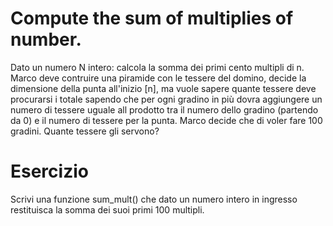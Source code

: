 # Compute the sum of multiplies of number.

Dato un numero N intero: calcola la somma dei primi cento multipli di n. Marco deve contruire una piramide con le tessere del domino, decide la dimensione della punta all'inizio [n], ma vuole sapere quante tessere deve procurarsi i totale sapendo che per ogni gradino in più dovra aggiungere un numero di tessere uguale all prodotto tra il numero dello gradino (partendo da 0) e il numero di tessere per la punta. Marco decide che di voler fare 100 gradini. Quante tessere gli servono?

# Esercizio
Scrivi una funzione sum_mult() che dato un numero intero in ingresso restituisca la somma dei suoi primi 100 multipli.